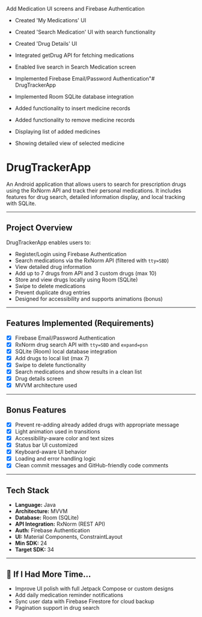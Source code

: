 
Add Medication UI screens and Firebase Authentication

- Created 'My Medications' UI
- Created 'Search Medication' UI with search functionality
- Created 'Drug Details' UI
- Integrated getDrug API for fetching medications
- Enabled live search in Search Medication screen
- Implemented Firebase Email/Password Authentication"# DrugTrackerApp


- Implemented Room SQLite database integration  
- Added functionality to insert medicine records  
- Added functionality to remove medicine records  
- Displaying list of added medicines  
- Showing detailed view of selected medicine  







# DrugTrackerApp

An Android application that allows users to search for prescription drugs using the RxNorm API and track their personal medications. It includes features for drug search, detailed information display, and local tracking with SQLite.

---

## Project Overview

DrugTrackerApp enables users to:
- Register/Login using Firebase Authentication
- Search medications via the RxNorm API (filtered with `tty=SBD`)
- View detailed drug information
- Add up to 7 drugs from API and 3 custom drugs (max 10)
- Store and view drugs locally using Room (SQLite)
- Swipe to delete medications
- Prevent duplicate drug entries
- Designed for accessibility and supports animations (bonus)

---

## Features Implemented (Requirements)

- [x] Firebase Email/Password Authentication
- [x] RxNorm drug search API with `tty=SBD` and `expand=psn`
- [x] SQLite (Room) local database integration
- [x] Add drugs to local list (max 7)
- [x] Swipe to delete functionality
- [x] Search medications and show results in a clean list
- [x] Drug details screen
- [x] MVVM architecture used

---

## Bonus Features

- [x] Prevent re-adding already added drugs with appropriate message
- [x] Light animation used in transitions
- [x] Accessibility-aware color and text sizes
- [x] Status bar UI customized
- [x] Keyboard-aware UI behavior
- [x] Loading and error handling logic
- [x] Clean commit messages and GitHub-friendly code comments

---

## Tech Stack

- **Language:** Java
- **Architecture:** MVVM
- **Database:** Room (SQLite)
- **API Integration:** RxNorm (REST API)
- **Auth:** Firebase Authentication
- **UI:** Material Components, ConstraintLayout
- **Min SDK:** 24  
- **Target SDK:** 34  

---

## 🧠 If I Had More Time...

- Improve UI polish with full Jetpack Compose or custom designs
- Add daily medication reminder notifications
- Sync user data with Firebase Firestore for cloud backup
- Pagination support in drug search
